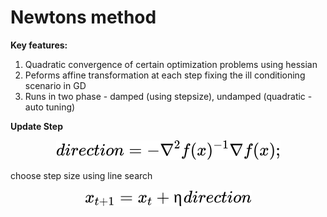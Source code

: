 
# Newtons method

**Key features:**
1. Quadratic convergence of certain optimization problems using hessian
2. Peforms affine transformation at each step fixing the ill conditioning scenario in GD
2. Runs in two phase - damped (using stepsize), undamped (quadratic - auto tuning)



**Update Step**

<!-- $$
direction =−∇^2f(x)^{−1}∇f(x);
$$ --> 

<div align="center"><img style="background: white;" src="../../svg/S6O0tldLkJ.svg"></div>

choose step size using line search
<!-- $$
x_{t+1} = x_t + η direction
$$ --> 

<div align="center"><img style="background: white;" src="../../svg/KeMF1HxS3n.svg"></div>


